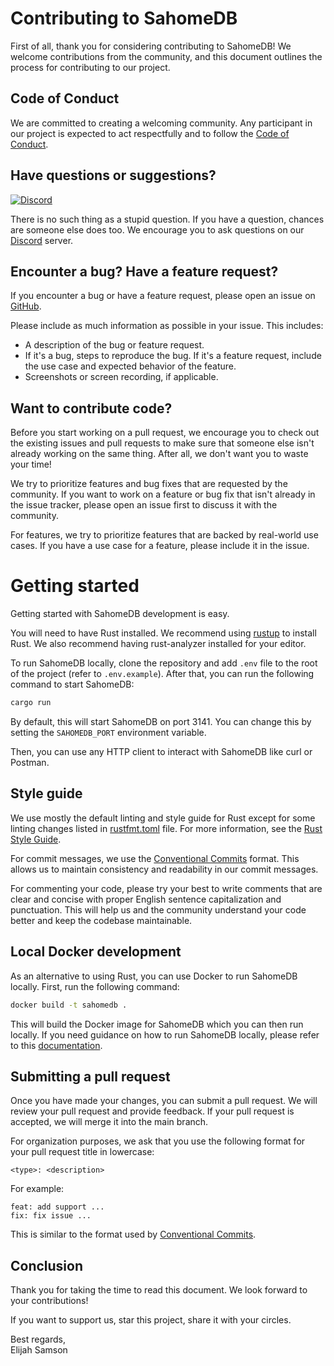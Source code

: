 # Contributing to SahomeDB

First of all, thank you for considering contributing to SahomeDB! We welcome contributions from the community, and this document outlines the process for contributing to our project.

## Code of Conduct

We are committed to creating a welcoming community. Any participant in our project is expected to act respectfully and to follow the [Code of Conduct](/docs/code_of_conduct.md).

## Have questions or suggestions?

[![Discord](https://img.shields.io/discord/1182432298382131200?logo=discord&logoColor=%23ffffff&label=Discord&labelColor=%235865F2&style=for-the-badge)](https://discord.gg/bDhQddfrkqNP4)

There is no such thing as a stupid question. If you have a question, chances are someone else does too. We encourage you to ask questions on our [Discord](https://discord.gg/bDhQrddfkaqNP4) server.

## Encounter a bug? Have a feature request?

If you encounter a bug or have a feature request, please open an issue on [GitHub](https://github.com/Sahomey-Technologies/sahomedb/issues).

Please include as much information as possible in your issue. This includes:

- A description of the bug or feature request.
- If it's a bug, steps to reproduce the bug. If it's a feature request, include the use case and expected behavior of the feature.
- Screenshots or screen recording, if applicable.

## Want to contribute code?

Before you start working on a pull request, we encourage you to check out the existing issues and pull requests to make sure that someone else isn't already working on the same thing. After all, we don't want you to waste your time!

We try to prioritize features and bug fixes that are requested by the community. If you want to work on a feature or bug fix that isn't already in the issue tracker, please open an issue first to discuss it with the community.

For features, we try to prioritize features that are backed by real-world use cases. If you have a use case for a feature, please include it in the issue.

# Getting started

Getting started with SahomeDB development is easy.

You will need to have Rust installed. We recommend using [rustup](https://www.rust-lang.org/tools/install) to install Rust. We also recommend having rust-analyzer installed for your editor.

To run SahomeDB locally, clone the repository and add `.env` file to the root of the project (refer to `.env.example`). After that, you can run the following command to start SahomeDB:

```bash
cargo run
```

By default, this will start SahomeDB on port 3141. You can change this by setting the `SAHOMEDB_PORT` environment variable.

Then, you can use any HTTP client to interact with SahomeDB like curl or Postman.

## Style guide

We use mostly the default linting and style guide for Rust except for some linting changes listed in [rustfmt.toml](rustfmt.toml) file. For more information, see the [Rust Style Guide](https://doc.rust-lang.org/beta/style-guide/index.html).

For commit messages, we use the [Conventional Commits](https://www.conventionalcommits.org/en/v1.0.0/) format. This allows us to maintain consistency and readability in our commit messages.

For commenting your code, please try your best to write comments that are clear and concise with proper English sentence capitalization and punctuation. This will help us and the community understand your code better and keep the codebase maintainable.

## Local Docker development

As an alternative to using Rust, you can use Docker to run SahomeDB locally. First, run the following command:

```bash
docker build -t sahomedb .
```

This will build the Docker image for SahomeDB which you can then run locally. If you need guidance on how to run SahomeDB locally, please refer to this [documentation](/readme.md#with-docker).

## Submitting a pull request

Once you have made your changes, you can submit a pull request. We will review your pull request and provide feedback. If your pull request is accepted, we will merge it into the main branch.

For organization purposes, we ask that you use the following format for your pull request title in lowercase:

```
<type>: <description>
```

For example:

```
feat: add support ...
fix: fix issue ...
```

This is similar to the format used by [Conventional Commits](https://www.conventionalcommits.org/en/v1.0.0/).

## Conclusion

Thank you for taking the time to read this document. We look forward to your contributions!

If you want to support us, star this project, share it with your circles.

Best regards,<br />
Elijah Samson